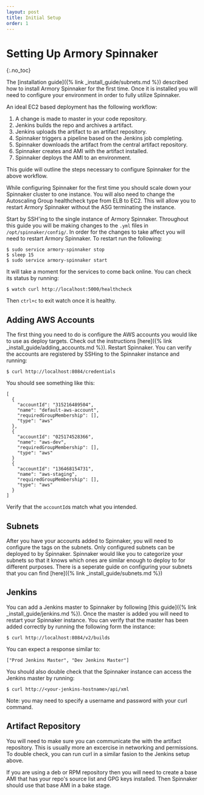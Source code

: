 ```yaml
---
layout: post
title: Initial Setup
order: 1
---
```

# Setting Up Armory Spinnaker
{:.no_toc}

The [installation guide]({% link _install_guide/subnets.md %}) described how to install Armory Spinnaker for the first time. Once it is installed you will need to configure your environment in order to fully utilize Spinnaker.

An ideal EC2 based deployment has the following workflow:
1. A change is made to master in your code repository.
2. Jenkins builds the repo and archives a artifact.
3. Jenkins uploads the artifact to an artifact repository.
4. Spinnaker triggers a pipeline based on the Jenkins job completing.
5. Spinnaker downloads the artifact from the central artifact repository.
6. Spinnaker creates and AMI with the artifact installed.
7. Spinnaker deploys the AMI to an environment.

This guide will outline the steps necessary to configure Spinnaker for the above workflow.

While configuring Spinnaker for the first time you should scale down your Spinnaker cluster to one instance. You will also need to change the Autoscaling Group healthcheck type from ELB to EC2. This will allow you to restart Armory Spinnaker without the ASG terminating the instance.

Start by SSH'ing to the single instance of Armory Spinnaker. Throughout this guide you will be making changes to the `.yml` files in `/opt/spinnaker/config/`. In order for the changes to take affect you will need to restart Armory Spinnaker. To restart run the following:
```
$ sudo service armory-spinnaker stop
$ sleep 15
$ sudo service armory-spinnaker start
```

It will take a moment for the services to come back online. You can check its status by running:
```
$ watch curl http://localhost:5000/healthcheck
```
Then `ctrl+c` to exit watch once it is healthy.

## Adding AWS Accounts
The first thing you need to do is configure the AWS accounts you would like to use as deploy targets. Check out the instructions [here]({% link _install_guide/adding_accounts.md %}). Restart Spinnaker. You can verify the accounts are registered by SSHing to the Spinnaker instance and running:
```
$ curl http://localhost:8084/credentials
```
You should see something like this:
```
[
  {
    "accountId": "315216489504",
    "name": "default-aws-account",
    "requiredGroupMembership": [],
    "type": "aws"
  },
  {
    "accountId": "025174528366",
    "name": "aws-dev",
    "requiredGroupMembership": [],
    "type": "aws"
  }
  {
    "accountId": "136468154731",
    "name": "aws-staging",
    "requiredGroupMembership": [],
    "type": "aws"
  }
]
```
Verify that the `accountId`s match what you intended.

## Subnets
After you have your accounts added to Spinnaker, you will need to configure the tags on the subnets. Only configured subnets can be deployed to by Spinnaker. Spinnaker would like you to categorize your subnets so that it knows which ones are similar enough to deploy to for different purposes. There is a seperate guide on configuring your subnets that you can find [here]({% link _install_guide/subnets.md %})


## Jenkins
You can add a Jenkins master to Spinnaker by following [this guide]({% link _install_guide/jenkins.md %}). Once the master is added you will need to restart your Spinnaker instance. You can verify that the master has been added correctly by running the following form the instance:
```
$ curl http://localhost:8084/v2/builds
```
You can expect a response similar to:
```
["Prod Jenkins Master", "Dev Jenkins Master"]
```
You should also double check that the Spinnaker instance can access the Jenkins master by running:
```
$ curl http://<your-jenkins-hostname>/api/xml
```
Note: you may need to specify a username and password with your curl command.


## Artifact Repository
You will need to make sure you can communicate the with the artifact repository. This is usually more an excercise in networking and permissions. To double check, you can run curl in a similar fasion to the Jenkins setup above. 

If you are using a deb or RPM repository then you will need to create a base AMI that has your repo's source list and GPG keys installed. Then Spinnaker should use that base AMI in a bake stage.
